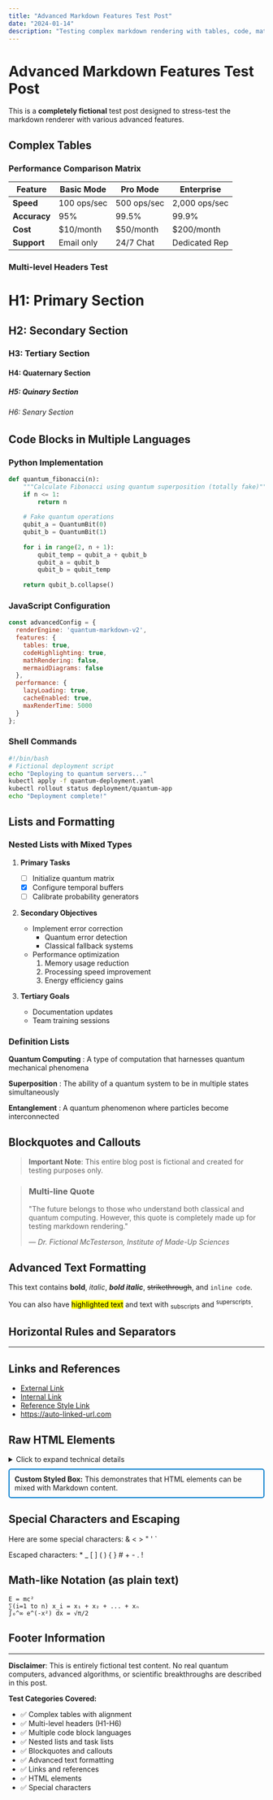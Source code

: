 ```yaml
---
title: "Advanced Markdown Features Test Post"
date: "2024-01-14"
description: "Testing complex markdown rendering with tables, code, math, and more"
---
```


# Advanced Markdown Features Test Post

This is a **completely fictional** test post designed to stress-test the markdown renderer with various advanced features.

## Complex Tables

### Performance Comparison Matrix

| Feature | Basic Mode | Pro Mode | Enterprise |
|---------|------------|----------|------------|
| **Speed** | 100 ops/sec | 500 ops/sec | 2,000 ops/sec |
| **Accuracy** | 95% | 99.5% | 99.9% |
| **Cost** | $10/month | $50/month | $200/month |
| **Support** | Email only | 24/7 Chat | Dedicated Rep |

### Multi-level Headers Test

# H1: Primary Section
## H2: Secondary Section  
### H3: Tertiary Section
#### H4: Quaternary Section
##### H5: Quinary Section
###### H6: Senary Section

## Code Blocks in Multiple Languages

### Python Implementation
```python
def quantum_fibonacci(n):
    """Calculate Fibonacci using quantum superposition (totally fake)"""
    if n <= 1:
        return n
    
    # Fake quantum operations
    qubit_a = QuantumBit(0)
    qubit_b = QuantumBit(1)
    
    for i in range(2, n + 1):
        qubit_temp = qubit_a + qubit_b
        qubit_a = qubit_b
        qubit_b = qubit_temp
    
    return qubit_b.collapse()
```

### JavaScript Configuration
```javascript
const advancedConfig = {
  renderEngine: 'quantum-markdown-v2',
  features: {
    tables: true,
    codeHighlighting: true,
    mathRendering: false,
    mermaidDiagrams: false
  },
  performance: {
    lazyLoading: true,
    cacheEnabled: true,
    maxRenderTime: 5000
  }
};
```

### Shell Commands
```bash
#!/bin/bash
# Fictional deployment script
echo "Deploying to quantum servers..."
kubectl apply -f quantum-deployment.yaml
kubectl rollout status deployment/quantum-app
echo "Deployment complete!"
```

## Lists and Formatting

### Nested Lists with Mixed Types

1. **Primary Tasks**
   - [ ] Initialize quantum matrix
   - [x] Configure temporal buffers
   - [ ] Calibrate probability generators
   
2. **Secondary Objectives**
   - Implement error correction
     - Quantum error detection
     - Classical fallback systems
   - Performance optimization
     1. Memory usage reduction
     2. Processing speed improvement
     3. Energy efficiency gains

3. **Tertiary Goals**
   - Documentation updates
   - Team training sessions

### Definition Lists

**Quantum Computing**
: A type of computation that harnesses quantum mechanical phenomena

**Superposition** 
: The ability of a quantum system to be in multiple states simultaneously

**Entanglement**
: A quantum phenomenon where particles become interconnected

## Blockquotes and Callouts

> **Important Note**: This entire blog post is fictional and created for testing purposes only.

> ### Multi-line Quote
> 
> "The future belongs to those who understand both classical and quantum computing. 
> However, this quote is completely made up for testing markdown rendering."
> 
> — *Dr. Fictional McTesterson, Institute of Made-Up Sciences*

## Advanced Text Formatting

This text contains **bold**, *italic*, ***bold italic***, ~~strikethrough~~, and `inline code`.

You can also have <mark>highlighted text</mark> and text with <sub>subscripts</sub> and <sup>superscripts</sup>.

## Horizontal Rules and Separators

---

## Links and References

- [External Link](https://example.com)
- [Internal Link](#complex-tables)
- [Reference Style Link][ref1]
- <https://auto-linked-url.com>

## Raw HTML Elements

<details>
<summary>Click to expand technical details</summary>

This section contains additional technical information that's collapsed by default.

**Technical Specifications:**
- Quantum coherence time: 100μs
- Error rate: 0.1%
- Operating temperature: 15mK

</details>

<div style="border: 2px solid #007acc; padding: 10px; margin: 10px 0; border-radius: 5px;">
<strong>Custom Styled Box:</strong> This demonstrates that HTML elements can be mixed with Markdown content.
</div>

## Special Characters and Escaping

Here are some special characters: & < > " ' `

Escaped characters: \* \_ \[ \] \( \) \{ \} \# \+ \- \. \!

## Math-like Notation (as plain text)

```
E = mc²
∑(i=1 to n) x_i = x₁ + x₂ + ... + xₙ
∫₀^∞ e^(-x²) dx = √π/2
```

## Footer Information

---

**Disclaimer**: This is entirely fictional test content. No real quantum computers, advanced algorithms, or scientific breakthroughs are described in this post.

**Test Categories Covered:**
- ✅ Complex tables with alignment
- ✅ Multi-level headers (H1-H6)
- ✅ Multiple code block languages  
- ✅ Nested lists and task lists
- ✅ Blockquotes and callouts
- ✅ Advanced text formatting
- ✅ Links and references
- ✅ HTML elements
- ✅ Special characters

[ref1]: https://example.com/reference "Reference Link Title"